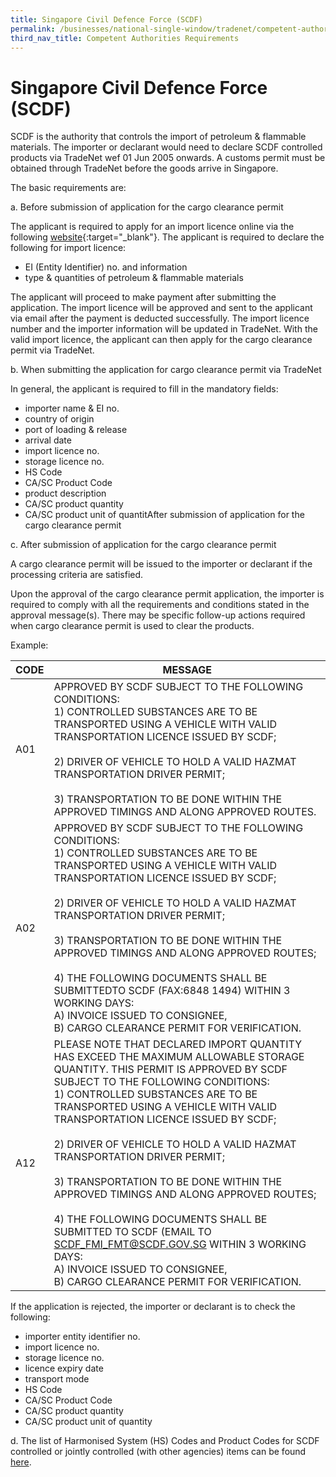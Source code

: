 ```yaml
---
title: Singapore Civil Defence Force (SCDF)
permalink: /businesses/national-single-window/tradenet/competent-authorities-requirements/SCDF/
third_nav_title: Competent Authorities Requirements
---
```

# Singapore Civil Defence Force (SCDF)

SCDF is the authority that controls the import of petroleum &amp; flammable materials. The importer or declarant would need to declare SCDF controlled products via TradeNet wef 01 Jun 2005 onwards. A customs permit must be obtained through TradeNet before the goods arrive in Singapore.

The basic requirements are:

a. Before submission of application for the cargo clearance permit

The applicant is required to apply for an import licence online via the following  [website](https://eservices1.scdf.gov.sg/fisops/SCDF-ESERVICES.action?app=FMIBAPP){:target="_blank"}. The applicant is required to declare the following for import licence:

-   EI (Entity Identifier) no. and information
-   type &amp; quantities of petroleum &amp; flammable materials

The applicant will proceed to make payment after submitting the application. The import licence will be approved and sent to the applicant via email after the payment is deducted successfully. The import licence number and the importer information will be updated in TradeNet. With the valid import licence, the applicant can then apply for the cargo clearance permit via TradeNet.

b. When submitting the application for cargo clearance permit via TradeNet

In general, the applicant is required to fill in the mandatory fields:

-   importer name &amp; EI no.
-   country of origin
-   port of loading &amp; release
-   arrival date
-   import licence no.
-   storage licence no.
-   HS Code
-   CA/SC Product Code
-   product description
-   CA/SC product quantity
-   CA/SC product unit of quantitAfter submission of application for the cargo clearance permit

c. After submission of application for the cargo clearance permit

A cargo clearance permit will be issued to the importer or declarant if the processing criteria are satisfied.

Upon the approval of the cargo clearance permit application, the importer is required to comply with all the requirements and conditions stated in the approval message(s). There may be specific follow-up actions required when cargo clearance permit is used to clear the products.

Example:

|CODE|  MESSAGE|
|--|--|
| A01 | APPROVED BY SCDF SUBJECT TO THE FOLLOWING CONDITIONS: <br>1) CONTROLLED SUBSTANCES ARE TO BE TRANSPORTED USING A VEHICLE WITH VALID TRANSPORTATION LICENCE ISSUED BY SCDF; <br><br>2) DRIVER OF VEHICLE TO HOLD A VALID HAZMAT TRANSPORTATION DRIVER PERMIT; <br><br>3) TRANSPORTATION TO BE DONE WITHIN THE APPROVED TIMINGS AND ALONG APPROVED ROUTES. |
| A02 | APPROVED BY SCDF SUBJECT TO THE FOLLOWING CONDITIONS: <br>1) CONTROLLED SUBSTANCES ARE TO BE TRANSPORTED USING A VEHICLE WITH VALID TRANSPORTATION LICENCE ISSUED BY SCDF;<br><br> 2) DRIVER OF VEHICLE TO HOLD A VALID HAZMAT TRANSPORTATION DRIVER PERMIT; <br><br>3) TRANSPORTATION TO BE DONE WITHIN THE APPROVED TIMINGS AND ALONG APPROVED ROUTES; <br><br>4) THE FOLLOWING DOCUMENTS SHALL BE SUBMITTEDTO SCDF (FAX:6848 1494) WITHIN 3 WORKING DAYS: <br>A) INVOICE ISSUED TO CONSIGNEE,<br>B) CARGO CLEARANCE PERMIT FOR VERIFICATION. |
| A12 | PLEASE NOTE THAT DECLARED IMPORT QUANTITY HAS EXCEED THE MAXIMUM ALLOWABLE STORAGE QUANTITY. THIS PERMIT IS APPROVED BY SCDF SUBJECT TO THE FOLLOWING CONDITIONS: <br>1) CONTROLLED SUBSTANCES ARE TO BE TRANSPORTED USING A VEHICLE WITH VALID TRANSPORTATION LICENCE ISSUED BY SCDF; <br><br>2) DRIVER OF VEHICLE TO HOLD A VALID HAZMAT TRANSPORTATION DRIVER PERMIT; <br><br>3) TRANSPORTATION TO BE DONE WITHIN THE APPROVED TIMINGS AND ALONG APPROVED ROUTES;<br><br> 4) THE FOLLOWING DOCUMENTS SHALL BE SUBMITTED TO SCDF (EMAIL TO SCDF_FMI_FMT@SCDF.GOV.SG WITHIN 3 WORKING DAYS: <br>A) INVOICE ISSUED TO CONSIGNEE,<br> B) CARGO CLEARANCE PERMIT FOR VERIFICATION. |

If the application is rejected, the importer or declarant is to check the following:
-   importer entity identifier no.
-   import licence no.
-   storage licence no.
-   licence expiry date
-   transport mode
-   HS Code
-   CA/SC Product Code
-   CA/SC product quantity
-   CA/SC product unit of quantity

d. The list of Harmonised System (HS) Codes and Product Codes for SCDF controlled or jointly controlled (with other agencies) items can be found  [here](https://www.scdf.gov.sg/docs/default-source/scdf-library/p-fm/complete-list-of-licensable-p-fm-2018.pdf).